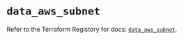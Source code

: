 # `data_aws_subnet`

Refer to the Terraform Registory for docs: [`data_aws_subnet`](https://registry.terraform.io/providers/hashicorp/aws/5.12.0/docs/data-sources/subnet).
